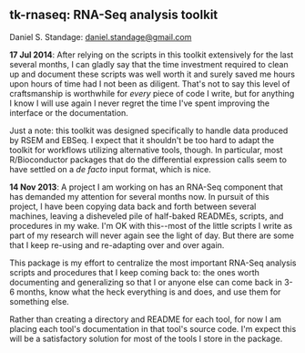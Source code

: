 ## tk-rnaseq:  RNA-Seq analysis toolkit
Daniel S. Standage: <daniel.standage@gmail.com>

**17 Jul 2014**: After relying on the scripts in this toolkit extensively for the last several months, I can gladly say that the time investment required to clean up and document these scripts was well worth it and surely saved me hours upon hours of time had I not been as diligent. That's not to say this level of craftsmanship is worthwhile for *every* piece of code I write, but for anything I know I will use again I never regret the time I've spent improving the interface or the documentation.

Just a note: this toolkit was designed specifically to handle data produced by RSEM and EBSeq. I expect that it shouldn't be too hard to adapt the toolkit for workflows utilizing alternative tools, though. In particular, most R/Bioconductor packages that do the differential expression calls seem to have settled on a *de facto* input format, which is nice.

**14 Nov 2013**: A project I am working on has an RNA-Seq component that has demanded my attention for several months now. In pursuit of this project, I have been copying data back and forth between several machines, leaving a disheveled pile of half-baked READMEs, scripts, and procedures in my wake. I'm OK with this--most of the little scripts I write as part of my research will never again see the light of day. But there are some that I keep re-using and re-adapting over and over again.

This package is my effort to centralize the most important RNA-Seq analysis scripts and procedures that I keep coming back to: the ones worth documenting and generalizing so that I or anyone else can come back in 3-6 months, know what the heck everything is and does, and use them for something else.

Rather than creating a directory and README for each tool, for now I am placing each tool's documentation in that tool's source code. I'm expect this will be a satisfactory solution for most of the tools I store in the package.


